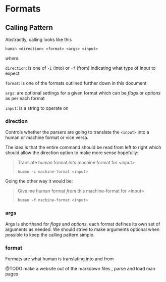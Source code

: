 # Formats

## Calling Pattern

Abstractly, calling looks like this

```shell
human <direction> <format> <args> <input>
```

_where_:

`direction`: is one of `-i` (into) or `-f` (from) indicating what type of input to expect

`format`: is one of the formats outlined further down in this document

`args`: are optional settings for a given format which can be _flags_ or _options_ as per each format

`input`: is a string to operate on

### direction

Controls whether the parsers are going to translate the `<input>` into a human
or machine format or vice versa.

The idea is that the entire command should be read from left to right which
should allow the direction option to make more sense hopefully:

> Translate human format _into_ machine format for \<input\>
>
> `human -i machine-format <input>`

Going the other way it would be:

> Give me human format _from_ this machine-format for \<input\>
>
> `human -f machine-format <input>`

### args

Args is shorthand for _flags_ and _options_, each format defines its own set
of arguments as needed. We should strive to make arguments optional when
possible to keep the calling pattern simple.

### format

Formats are what human is translating into and from

@TODO make a website out of the markdown files , parse and load man pages
